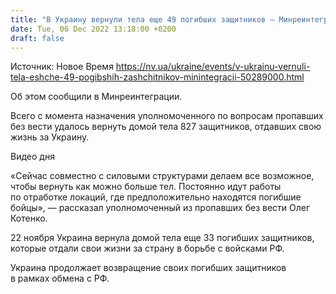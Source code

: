 ```yaml
---
title: "В Украину вернули тела еще 49 погибших защитников — Минреинтеграции"
date: Tue, 06 Dec 2022 13:18:00 +0200
draft: false
---
```

Источник: Новое Время https://nv.ua/ukraine/events/v-ukrainu-vernuli-tela-eshche-49-pogibshih-zashchitnikov-minintegracii-50289000.html


 Об этом сообщили в Минреинтеграции.

Всего с момента назначения уполномоченного по вопросам пропавших без вести удалось вернуть домой тела 827 защитников, отдавших свою жизнь за Украину.

 Видео дня   

«Сейчас совместно с силовыми структурами делаем все возможное, чтобы вернуть как можно больше тел. Постоянно идут работы по отработке локаций, где предположительно находятся погибшие бойцы», — рассказал уполномоченный из пропавших без вести Олег Котенко.

22 ноября Украина вернула домой тела еще 33 погибших защитников, которые отдали свои жизни за страну в борьбе с войсками РФ.

Украина продолжает возвращение своих погибших защитников в рамках обмена с РФ.
